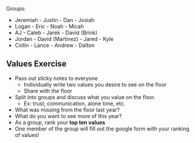 Groups: 
- Jeremiah - Justin - Dan - Josiah
- Logan - Eric - Noah - Micah
- AJ - Caleb - Jarek - David (Brink)
- Jordan - David (Martinez) - Jared - Kyle
- Collin - Lance - Andrew - Dalton

## Values Exercise
- Pass out sticky notes to everyone
	- Individually write two values you desire to see on the floor
	- Share with the floor
- Split into groups and discuss what you value on the floor. 
	- Ex: trust, communication, alone time, etc.
- What was missing from the floor last year?
- What do you want to see more of this year?
- As a group, rank your **top ten values**
- One member of the group will fill out the google form with your ranking of values!